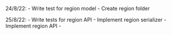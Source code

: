 24/8/22:
    - Write test for region model
    - Create region folder

25/8/22:
    - Write tests for region API
    - Implement region serializer
    - Implement region API
    - 